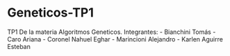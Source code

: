 # Geneticos-TP1
TP1 De la materia Algoritmos Geneticos.
Integrantes:
    - Bianchini Tomás
    - Caro Ariana
    - Coronel Nahuel Eghar
    - Marincioni Alejandro
    - Karlen Aguirre Esteban
    
